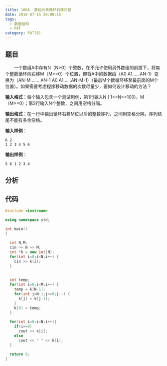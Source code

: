 ```yaml
---
title: 1008. 数组元素循环右移问题
date: 2016-07-15 20:00:15
tags: 
  - 数据结构
  - PAT
category: PAT(B)
---
```


题目
---
&emsp;&emsp;一个数组A中存有N（N>0）个整数，在不允许使用另外数组的前提下，将每个整数循环向右移M（M>=0）个位置，即将A中的数据由（A0 A1……AN-1）变换为（AN-M …… AN-1 A0 A1……AN-M-1）（最后M个数循环移至最前面的M个位置）。如果需要考虑程序移动数据的次数尽量少，要如何设计移动的方法？

**输入格式**：每个输入包含一个测试用例，第1行输入N ( 1<=N<=100)、M（M>=0）；第2行输入N个整数，之间用空格分隔。

**输出格式**：在一行中输出循环右移M位以后的整数序列，之间用空格分隔，序列结尾不能有多余空格。
<!-- more -->
**输入样例**：

	6 2
	1 2 3 4 5 6
**输出样例**：

	5 6 1 2 3 4


分析
---

代码
---
```C++
#include <iostream>

using namespace std;

int main()
{
  
  int N,M;
  cin >> N >> M;
  int *k = new int[N];
  for(int i=0;i<N;i++) {
    cin >> k[i];
  }
  
  
  int temp;
  for(int i=0;i<M;i++) {
    temp = k[N-1];
    for(int j=N-1;j>=0;j--) {
      k[j] = k[j-1];
    }
    k[0] = temp;
  }
  
  for(int i=0;i<N;i++){
    if(i==0)
      cout << k[i];
    else
      cout << " " << k[i];
  }
  
  return 0;  
} 
```